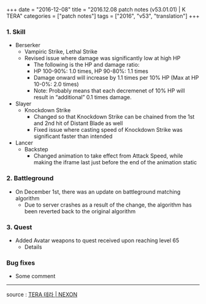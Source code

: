 +++
date = "2016-12-08"
title = "2016.12.08 patch notes (v53.01.01) | K TERA"
categories = ["patch notes"]
tags = ["2016", "v53", "translation"]
+++

### 1. Skill
- Berserker
  - Vampiric Strike, Lethal Strike
  - Revised issue where damage was significantly low at high HP
    - The following is the HP and damage ratio:
    - HP 100-90%: 1.0 times, HP 90-80%: 1.1 times
    - Damage onward will increase by 1.1 times per 10% HP (Max at HP 10-0%: 2.0 times)
    - Note: Probably means that each decremenet of 10% HP will result in “additional” 0.1 times damage.
- Slayer
  - Knockdown Strike
    - Changed so that Knockdown Strike can be chained from the 1st and 2nd hit of Distant Blade as well
    - Fixed issue where casting speed of Knockdown Strike was significant faster than intended
- Lancer
  - Backstep
    - Changed animation to take effect from Attack Speed, while making the iframe last just before the end of the animation static

### 2. Battleground
  - On December 1st, there was an update on battleground matching algorithm
    - Due to server crashes as a result of the change, the algorithm has been reverted back to the original algorithm

### 3. Quest
  - Added Avatar weapons to quest received upon reaching level 65
    - Details

### Bug fixes
  - Some comment 

----

source : [TERA 테라 | NEXON](http://tera.nexon.com/news/update/view.aspx?n4articlesn=)
